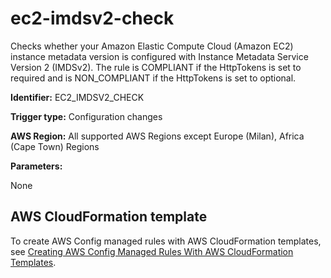 # ec2\-imdsv2\-check<a name="ec2-imdsv2-check"></a>

Checks whether your Amazon Elastic Compute Cloud \(Amazon EC2\) instance metadata version is configured with Instance Metadata Service Version 2 \(IMDSv2\)\. The rule is COMPLIANT if the HttpTokens is set to required and is NON\_COMPLIANT if the HttpTokens is set to optional\. 

**Identifier:** EC2\_IMDSV2\_CHECK

**Trigger type:** Configuration changes

**AWS Region:** All supported AWS Regions except Europe \(Milan\), Africa \(Cape Town\) Regions

**Parameters:**

None  

## AWS CloudFormation template<a name="w22aac11c29c17d147c15"></a>

To create AWS Config managed rules with AWS CloudFormation templates, see [Creating AWS Config Managed Rules With AWS CloudFormation Templates](aws-config-managed-rules-cloudformation-templates.md)\.
